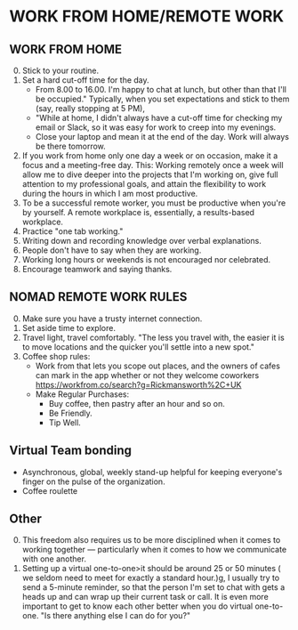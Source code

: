# WORK FROM HOME/REMOTE WORK
## WORK FROM HOME
0.  Stick to your routine.
0.  Set a hard cut-off time for the day.
    *   From 8.00 to 16.00. I'm happy to chat at lunch, but other than that I'll be occupied." Typically, when you set expectations and stick to them (say, really stopping at 5 PM), 
    *   "While at home, I didn't always have a cut-off time for checking my email or Slack, so it was easy for work to creep into my evenings.
    *   Close your laptop and mean it at the end of the day. Work will always be there tomorrow.
0.  If you work from home only one day a week or on occasion, make it a focus and a meeting-free day. This: Working remotely once a week will allow me to dive deeper into the projects that I'm working on, give full attention to my professional goals, and attain the flexibility to work during the hours in which I am most productive.    
0.  To be a successful remote worker, you must be productive when you're by yourself. A remote workplace is, essentially, a results-based workplace.
0.  Practice "one tab working." 
0.  Writing down and recording knowledge over verbal explanations.
0.  People don't have to say when they are working.
0.  Working long hours or weekends is not encouraged nor celebrated.
0.  Encourage teamwork and saying thanks.


## NOMAD REMOTE WORK RULES
0.  Make sure you have a trusty internet connection.
0.  Set aside time to explore.
0.  Travel light, travel comfortably. "The less you travel with, the easier it is to move locations and the quicker you'll settle into a new spot."
0.  Coffee shop rules:
    -   Work from that lets you scope out places, and the owners of cafes can mark in the app whether or not they welcome coworkers https://workfrom.co/search?g=Rickmansworth%2C+UK
    -   Make Regular Purchases: 
        -   Buy coffee, then pastry after an hour and so on.
        -   Be Friendly.
        -   Tip Well.


## Virtual Team bonding
*   Asynchronous, global, weekly stand-up helpful for keeping everyone's finger on the pulse of the organization.
* Coffee roulette


## Other
0.  This freedom also requires us to be more disciplined when it comes to working together — particularly when it comes to how we communicate with one another.
0.  Setting up a virtual one-to-one>it should be around 25 or 50 minutes ( we seldom need to meet for exactly a standard hour.)g, I usually try to send a 5-minute reminder, so that the person I'm set to chat with gets a heads up and can wrap up their current task or call. It is even more important to get to know each other better when you do virtual one-to-one. "Is there anything else I can do for you?"

